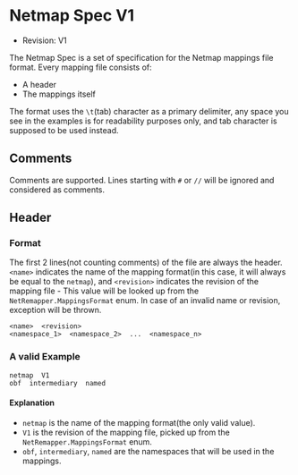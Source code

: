 # Netmap Spec V1  

- Revision: V1  

The Netmap Spec is a set of specification for the Netmap mappings file format.
Every mapping file consists of:
- A header
- The mappings itself

The format uses the `\t`(tab) character as a primary delimiter, any space
you see in the examples is for readability purposes only, and tab character
is supposed to be used instead.  

## Comments  

Comments are supported. Lines starting with `#` or `//` will be ignored
and considered as comments.

## Header

### Format

The first 2 lines(not counting comments) of the file are always the header.
`<name>` indicates the name of the mapping format(in this case, it will always be
equal to the `netmap`), and `<revision>` indicates
the revision of the mapping file - This value will be looked up from the
`NetRemapper.MappingsFormat` enum. In case of an invalid name or revision, exception
will be thrown.

```
<name>  <revision>
<namespace_1>  <namespace_2>  ...  <namespace_n>
```

### A valid Example

```
netmap  V1
obf  intermediary  named
```

#### Explanation

- `netmap` is the name of the mapping format(the only valid value).
- `V1` is the revision of the mapping file, picked up from the `NetRemapper.MappingsFormat` enum.
- `obf`, `intermediary`, `named` are the namespaces that will be used in the mappings.